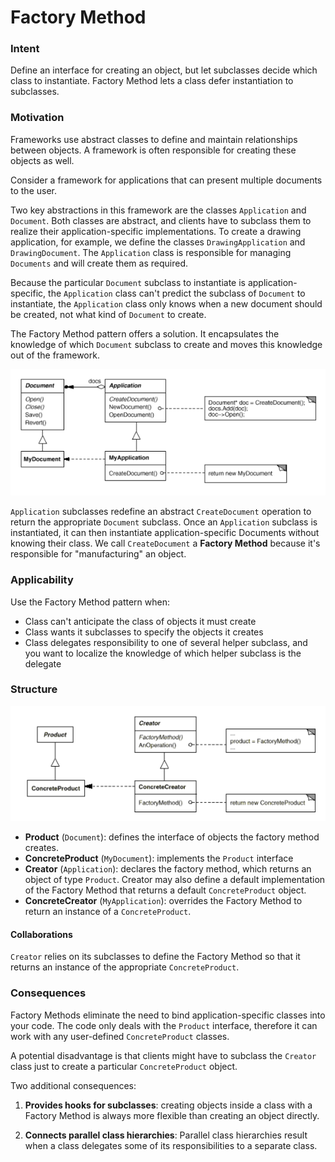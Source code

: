 # Factory Method

### Intent

Define an interface for creating an object, but let subclasses decide which class to instantiate.
Factory Method lets a class defer instantiation to subclasses.

### Motivation

Frameworks use abstract classes to define and maintain relationships between objects. A framework
is often responsible for creating these objects as well.

Consider a framework for applications that can present multiple documents to the user.

Two key abstractions in this framework are the classes `Application` and `Document`. Both classes
are abstract, and clients have to subclass them to realize their application-specific implementations.
To create a drawing application, for example, we define the classes `DrawingApplication` and
`DrawingDocument`. The `Application` class is responsible for managing `Documents` and will create them
as required.

Because the particular `Document` subclass to instantiate is application-specific, the `Application`
class can't predict the subclass of `Document` to instantiate, the `Application` class only knows when
a new document should be created, not what kind of `Document` to create.

The Factory Method pattern offers a solution. It encapsulates the knowledge of which `Document` subclass
to create and moves this knowledge out of the framework.

![factory example](./factory-example.png)

`Application` subclasses redefine an abstract `CreateDocument` operation to return the appropriate
`Document` subclass. Once an `Application` subclass is instantiated, it can then instantiate
application-specific Documents without knowing their class. We call `CreateDocument` a __Factory Method__
because it's responsible for "manufacturing" an object.

### Applicability

Use the Factory Method pattern when:
* Class can't anticipate the class of objects it must create
* Class wants it subclasses to specify the objects it creates
* Class delegates responsibility to one of several helper subclass, and you want
to localize the knowledge of which helper subclass is the delegate

### Structure

![factory structure](./factory-structure.png)

* __Product__ (`Document`): defines the interface of objects the factory method creates.
* __ConcreteProduct__ (`MyDocument`): implements the `Product` interface
* __Creator__ (`Application`): declares the factory method, which returns an object of type `Product`.
Creator may also define a default implementation of the Factory Method that returns a default
`ConcreteProduct` object.
* __ConcreteCreator__ (`MyApplication`): overrides the Factory Method to return an instance of a `ConcreteProduct`.


#### Collaborations

`Creator` relies on its subclasses to define the Factory Method so that it returns an instance of the
appropriate `ConcreteProduct`. 

### Consequences

Factory Methods eliminate the need to bind application-specific classes into your code. The code only deals
with the `Product` interface, therefore it can work with any user-defined `ConcreteProduct` classes.


A potential disadvantage is that clients might have to subclass the `Creator` class just to create a particular
`ConcreteProduct` object.

Two additional consequences:

1. __Provides hooks for subclasses__: creating objects inside a class with a Factory Method is always more
flexible than creating an object directly. 

2. __Connects parallel class hierarchies__: Parallel class hierarchies result when a class delegates some of its
responsibilities to a separate class. 
